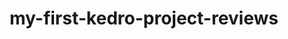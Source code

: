 ---
schema: default
title: my-first-kedro-project-reviews
organization: fakeOrg
notes: type = kedro_datasets.pandas.csv_dataset.CSVDataset
resources:
  - name: my-first-kedro-project-reviews
    url: 'https://github.com/fakeOrg/fakeRepo/tree/main/data/01_raw/reviews.csv'
    format: csv
category:
  - 01-raw
maintainer: 
maintainer_email: 
project:
  - my-first-kedro-project
preview: |
  <table border="1" class="dataframe">
    <thead>
      <tr style="text-align: right;">
        <th></th>
        <th>shuttle_id</th>
        <th>review_scores_rating</th>
        <th>review_scores_comfort</th>
        <th>review_scores_amenities</th>
        <th>review_scores_trip</th>
        <th>review_scores_crew</th>
        <th>review_scores_location</th>
        <th>review_scores_price</th>
        <th>number_of_reviews</th>
        <th>reviews_per_month</th>
      </tr>
    </thead>
    <tbody>
      <tr>
        <th>0</th>
        <td>63561</td>
        <td>97.0</td>
        <td>10.0</td>
        <td>9.0</td>
        <td>10.0</td>
        <td>10.0</td>
        <td>9.0</td>
        <td>10.0</td>
        <td>133</td>
        <td>1.65</td>
      </tr>
      <tr>
        <th>1</th>
        <td>36260</td>
        <td>90.0</td>
        <td>8.0</td>
        <td>9.0</td>
        <td>10.0</td>
        <td>9.0</td>
        <td>9.0</td>
        <td>9.0</td>
        <td>3</td>
        <td>0.09</td>
      </tr>
      <tr>
        <th>2</th>
        <td>57015</td>
        <td>95.0</td>
        <td>9.0</td>
        <td>10.0</td>
        <td>9.0</td>
        <td>10.0</td>
        <td>9.0</td>
        <td>9.0</td>
        <td>14</td>
        <td>0.14</td>
      </tr>
      <tr>
        <th>3</th>
        <td>14035</td>
        <td>93.0</td>
        <td>10.0</td>
        <td>9.0</td>
        <td>9.0</td>
        <td>9.0</td>
        <td>10.0</td>
        <td>9.0</td>
        <td>39</td>
        <td>0.42</td>
      </tr>
      <tr>
        <th>4</th>
        <td>10036</td>
        <td>98.0</td>
        <td>10.0</td>
        <td>10.0</td>
        <td>10.0</td>
        <td>10.0</td>
        <td>9.0</td>
        <td>9.0</td>
        <td>92</td>
        <td>0.94</td>
      </tr>
      <tr>
        <th>5</th>
        <td>45163</td>
        <td>91.0</td>
        <td>10.0</td>
        <td>9.0</td>
        <td>9.0</td>
        <td>9.0</td>
        <td>9.0</td>
        <td>9.0</td>
        <td>26</td>
        <td>0.77</td>
      </tr>
      <tr>
        <th>6</th>
        <td>64643</td>
        <td>95.0</td>
        <td>9.0</td>
        <td>10.0</td>
        <td>10.0</td>
        <td>10.0</td>
        <td>9.0</td>
        <td>9.0</td>
        <td>118</td>
        <td>1.12</td>
      </tr>
      <tr>
        <th>7</th>
        <td>23389</td>
        <td>76.0</td>
        <td>8.0</td>
        <td>8.0</td>
        <td>8.0</td>
        <td>8.0</td>
        <td>9.0</td>
        <td>9.0</td>
        <td>5</td>
        <td>0.05</td>
      </tr>
      <tr>
        <th>8</th>
        <td>39934</td>
        <td>96.0</td>
        <td>10.0</td>
        <td>10.0</td>
        <td>10.0</td>
        <td>10.0</td>
        <td>10.0</td>
        <td>9.0</td>
        <td>38</td>
        <td>0.49</td>
      </tr>
      <tr>
        <th>9</th>
        <td>57063</td>
        <td>100.0</td>
        <td>10.0</td>
        <td>10.0</td>
        <td>10.0</td>
        <td>10.0</td>
        <td>10.0</td>
        <td>10.0</td>
        <td>1</td>
        <td>0.02</td>
      </tr>
    </tbody>
  </table>
---